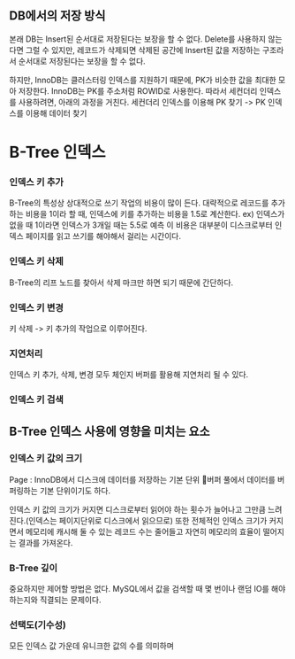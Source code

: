 ## DB에서의 저장 방식
본래 DB는 Insert된 순서대로 저장된다는 보장을 할 수 없다. Delete를 사용하지 않는다면 그럴 수 있지만, 레코드가 삭제되면 삭제된 공간에 Insert된 값을 저장하는 구조라서 순서대로 저장된다는 보장을 할 수 없다.

하지만, InnoDB는 클러스터링 인덱스를 지원하기 때문에, PK가 비슷한 값을 최대한 모아 저장한다.
InnoDB는 PK를  주소처럼 ROWID로 사용한다.
따라서 세컨더리 인덱스를 사용하려면, 아래의 과정을 거친다.
세컨더리 인덱스를 이용해 PK 찾기 -> PK 인덱스를 이용해 데이터 찾기
# B-Tree 인덱스
### 인덱스 키 추가
B-Tree의 특성상 상대적으로 쓰기 작업의 비용이 많이 든다.
대략적으로 레코드를 추가하는 비용을 1이라 할 때, 인덱스에 키를 추가하는 비용을 1.5로 계산한다.
ex) 인덱스가 없을 때 1이라면 인덱스가 3개일 때는 5.5로 예측
이 비용은 대부분이 디스크로부터 인덱스 페이지를 읽고 쓰기를 해야해서 걸리는 시간이다.
### 인덱스 키 삭제
B-Tree의 리프 노드를 찾아서 삭제 마크만 하면 되기 때문에 간단하다.
### 인덱스 키 변경
키 삭제 -> 키 추가의 작업으로 이루어진다.
### 지연처리
인덱스 키 추가, 삭제, 변경 모두 체인지 버퍼를 활용해 지연처리 될 수 있다.
### 인덱스 키 검색
## B-Tree 인덱스 사용에 영향을 미치는 요소
### 인덱스 키 값의 크기
Page : InnoDB에서 디스크에 데이터를 저장하는 기본 단위
버퍼 풀에서 데이터를 버퍼링하는 기본 단위이기도 하다.

인덱스 키 값의 크기가 커지면 디스크로부터 읽어야 하는 횟수가 늘어나고 그만큼 느려진다.(인덱스는 페이지단위로 디스크에서 읽으므로)
또한 전체적인 인덱스 크기가 커지면서 메모리에 캐시해 둘 수 있는 레코드 수는 줄어들고 자연히 메모리의 효율이 떨어지는 결과를 가져온다.
### B-Tree 깊이
중요하지만 제어할 방법은 없다.
MySQL에서 값을 검색할 때 몇 번이나 랜덤 IO를 해야하는지와 직결되는 문제이다.
### 선택도(기수성)
모든 인덱스 값 가운데 유니크한 값의 수를 의미하며